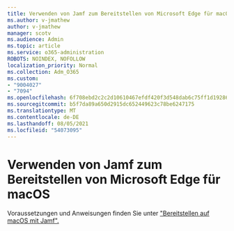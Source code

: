 ```yaml
---
title: Verwenden von Jamf zum Bereitstellen von Microsoft Edge für macOS
ms.author: v-jmathew
author: v-jmathew
manager: scotv
ms.audience: Admin
ms.topic: article
ms.service: o365-administration
ROBOTS: NOINDEX, NOFOLLOW
localization_priority: Normal
ms.collection: Adm_O365
ms.custom:
- "9004027"
- "7094"
ms.openlocfilehash: 6f708ebd2c2c2d10610467efdf420f3d548dab6c75ff1d19286561e754ba7710
ms.sourcegitcommit: b5f7da89a650d2915dc652449623c78be6247175
ms.translationtype: MT
ms.contentlocale: de-DE
ms.lasthandoff: 08/05/2021
ms.locfileid: "54073095"
---
```

# <a name="use-jamf-to-deploy-microsoft-edge-to-macos"></a>Verwenden von Jamf zum Bereitstellen von Microsoft Edge für macOS

Voraussetzungen und Anweisungen finden Sie unter ["Bereitstellen auf macOS mit Jamf".](https://go.microsoft.com/fwlink/?linkid=2135109)
